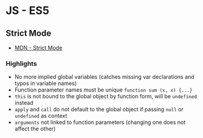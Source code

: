 # JS - ES5

## Strict Mode

- [MDN - Strict Mode](https://developer.mozilla.org/en/docs/Web/JavaScript/Reference/Strict_mode)

### Highlights

- No more implied global variables (catches missing var declarations and typos in variable names)
- Function parameter names must be unique `function sum (x, x) {...}`
- `this` is not bound to the global object by function form, will be `undefined` instead
- `apply` and `call` do not default to the global object if passing `null` or `undefined` as context
- `arguments` not linked to function parameters (changing one does not affect the other)
